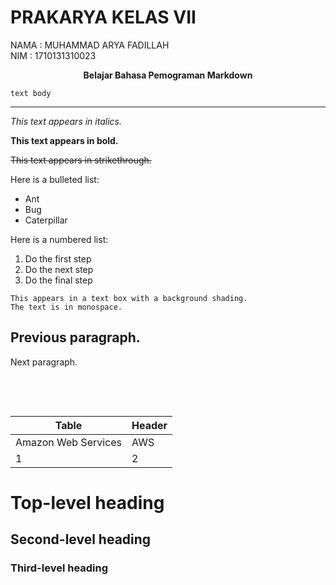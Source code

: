 # PRAKARYA KELAS VII
NAMA : MUHAMMAD ARYA FADILLAH <br> NIM : 1710131310023

<center><b>Belajar Bahasa Pemograman Markdown </b></center>

    text body

***

*This text appears in italics.*

**This text appears in bold.**

~~This text appears in strikethrough.~~

Here is a bulleted list:
* Ant
* Bug
* Caterpillar

Here is a numbered list:
1. Do the first step
2. Do the next step
3. Do the final step

 ```
This appears in a text box with a background shading.
The text is in monospace.
```

Previous paragraph.
---
Next paragraph.

&nbsp;
     
&nbsp;

Table | Header
----|-----
Amazon Web Services | AWS
1 | 2


 # Top-level heading

 ## Second-level heading

 ### Third-level heading


